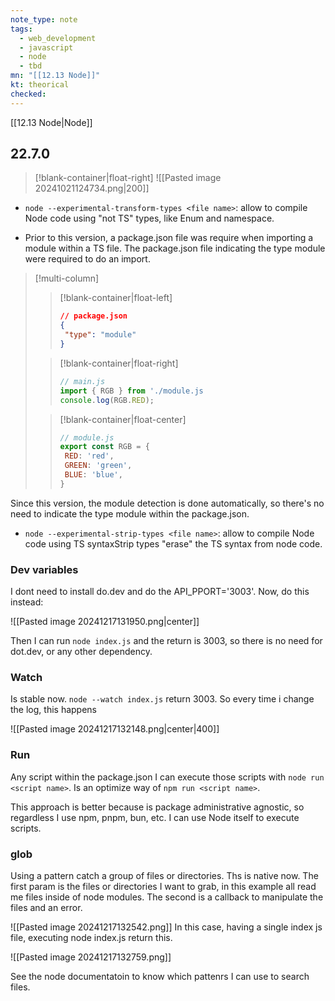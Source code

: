 ```yaml
---
note_type: note
tags:
  - web_development
  - javascript
  - node
  - tbd
mn: "[[12.13 Node]]"
kt: theorical
checked: 
---
```

[[12.13 Node|Node]]

## 22.7.0
>[!blank-container|float-right]
>![[Pasted image 20241021124734.png|200]]



- `node --experimental-transform-types <file name>`: allow to compile Node code using "not TS" types, like Enum and namespace.





- Prior to this version, a package.json file was require when importing a module within a TS file. The package.json file indicating the type module were required to do an import. 

>[!multi-column]
>>[!blank-container|float-left]
>>```json
>>// package.json
>>{
>>  "type": "module"
>>}
>>```
>
>>[!blank-container|float-right]
>>```js
>>// main.js
>>import { RGB } from './module.js
>>console.log(RGB.RED);
>>```
>
>>[!blank-container|float-center]
>>```js
>>// module.js
>>export const RGB = {
>>  RED: 'red',
>>  GREEN: 'green',
>>  BLUE: 'blue',
>>}
>>```

Since this version, the module detection is done automatically, so there's no need to indicate the type module within the package.json. 

- `node --experimental-strip-types <file name>`: allow to compile Node code using TS syntaxStrip types "erase" the TS syntax from node code. 
### Dev variables
I dont need to install do.dev and do the API_PPORT='3003'. Now, do this instead:

![[Pasted image 20241217131950.png|center]]

Then I can run `node index.js` and the return is 3003, so there is no need for dot.dev, or any other dependency. 
### Watch
Is stable now. `node --watch index.js` return 3003. So every time  i change the log, this happens

![[Pasted image 20241217132148.png|center|400]]
### Run
Any script within the package.json I can execute those scripts with `node run <script name>`. Is an optimize way of `npm run <script name>`. 

This approach is better because is package administrative agnostic, so regardless I use npm, pnpm, bun, etc. I can use Node itself to execute scripts. 

### glob
Using a pattern catch a group of files or directories. Ths is native now. The first param is the files or directories I want to grab, in this example all read me files inside of node modules. The second is a callback to manipulate the files and an error. 

![[Pasted image 20241217132542.png]]
In this case, having a single index js file, executing node index.js return this.

![[Pasted image 20241217132759.png]]

See the node documentatoin to know which pattenrs I can use to search files.  